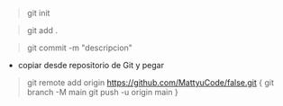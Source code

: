 > git init

> git add .

> git commit -m "descripcion"

* copiar desde repositorio de Git y pegar

> git remote add origin https://github.com/MattyuCode/false.git
{
>git branch -M main
>git push -u origin main
}